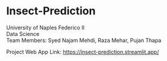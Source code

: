 # Insect-Prediction

University of Naples Federico II <br/>
Data Science<br/>
Team Members: Syed Najam Mehdi, Raza Mehar, Pujan Thapa<br/>


Project Web App Link: https://insect-prediction.streamlit.app/
